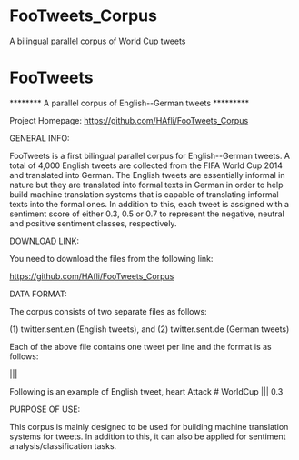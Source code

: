 # FooTweets_Corpus
A bilingual parallel corpus of World Cup tweets

# FooTweets

******** A parallel corpus of English--German tweets *********


Project Homepage: https://github.com/HAfli/FooTweets_Corpus



GENERAL INFO:

FooTweets is a first bilingual parallel corpus for English--German tweets. A total of 4,000 English tweets are collected from the FIFA World Cup 2014 and translated into German. The English tweets are essentially informal in nature but they are translated into formal texts in German in order to help build machine translation systems that is capable of translating informal texts into the formal ones. In addition to this, each tweet is assigned with a sentiment score of either 0.3, 0.5 or 0.7 to represent the negative, neutral and positive sentiment classes, respectively.


DOWNLOAD LINK:

You need to download the files from the following link:

https://github.com/HAfli/FooTweets_Corpus


DATA FORMAT:

The corpus consists of two separate files as follows:

  (1) twitter.sent.en (English tweets), and
  (2) twitter.sent.de (German tweets)

Each of the above file contains one tweet per line and the format is as follows:

<tweet><space>|||<space><sentiment score>

Following is an example of English tweet, 
    heart Attack # WorldCup ||| 0.3


    
PURPOSE OF USE:

This corpus is mainly designed to be used for building machine translation systems for tweets. In addition to this, it can also be applied for sentiment analysis/classification tasks.




